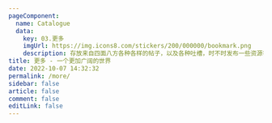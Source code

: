 ```yaml
---
pageComponent:
  name: Catalogue
  data:
    key: 03.更多
    imgUrl: https://img.icons8.com/stickers/200/000000/bookmark.png
    description: 存放来自四面八方各种各样的帖子，以及各种吐槽，时不时发布一些资源等。
title: 更多 - 一个更加广阔的世界
date: 2022-10-07 14:32:32
permalink: /more/
sidebar: false
article: false
comment: false
editLink: false
---
```


